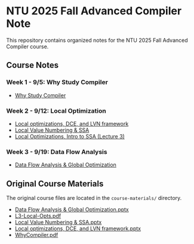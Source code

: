 # NTU 2025 Fall Advanced Compiler Note

This repository contains organized notes for the NTU 2025 Fall Advanced Compiler course.

## Course Notes

### Week 1 - 9/5: Why Study Compiler
*   [Why Study Compiler](./notes/00-why-study-compiler.md)

### Week 2 - 9/12: Local Optimization
*   [Local optimizations, DCE, and LVN framework](./notes/01-local-optimizations-dce-lvn-framework.md)
*   [Local Value Numbering & SSA](./notes/02-local-value-numbering-ssa.md)
*   [Local Optimizations, Intro to SSA (Lecture 3)](./notes/03-L3-local-opts-intro-ssa.md)

### Week 3 - 9/19: Data Flow Analysis
*   [Data Flow Analysis & Global Optimization](./notes/04-data-flow-analysis-and-global-optimization.md)

## Original Course Materials

The original course files are located in the `course-materials/` directory.

*   [Data Flow Analysis & Global Optimization.pptx](./course-materials/Data%20Flow%20Analysis%20&%20Global%20Optimization.pptx)
*   [L3-Local-Opts.pdf](./course-materials/L3-Local-Opts.pdf)
*   [Local Value Numbering & SSA.pptx](./course-materials/Local%20Value%20Numbering%20&%20SSA.pptx)
*   [Local optimizations, DCE, and LVN framework.pptx](./course-materials/Local%20optimizations,%20DCE,%20and%20LVN%20framework.pptx)
*   [WhyCompiler.pdf](./course-materials/WhyCompiler.pdf)
